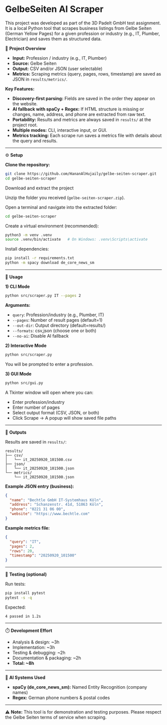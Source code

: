 # GelbeSeiten AI Scraper

This project was developed as part of the 3D Padelt GmbH test assignment.  
It is a local Python tool that scrapes business listings from Gelbe Seiten (German Yellow Pages) for a given profession or industry (e.g., IT, Plumber, Electrician) and saves them as structured data.

📌 **Project Overview**

- **Input:** Profession / industry (e.g., IT, Plumber)
- **Source:** Gelbe Seiten
- **Output:** CSV and/or JSON (user selectable)
- **Metrics:** Scraping metrics (query, pages, rows, timestamp) are saved as JSON in `results/metrics/`.

**Key Features:**
- **Discovery-first parsing:** Fields are saved in the order they appear on the website.
- **AI fallback with spaCy + Regex:** If HTML structure is missing or changes, name, address, and phone are extracted from raw text.
- **Portability:** Results and metrics are always saved in `results/` at the project root.
- **Multiple modes:** CLI, interactive input, or GUI.
- **Metrics tracking:** Each scrape run saves a metrics file with details about the query and results.

---

⚙️ **Setup**

**Clone the repository:**
```bash
git clone https://github.com/HananAlHujaily/gelbe-seiten-scraper.git
cd gelbe-seiten-scraper
```

Download and extract the project

Unzip the folder you received (`gelbe-seiten-scraper.zip`).

Open a terminal and navigate into the extracted folder:
```bash
cd gelbe-seiten-scraper
```

Create a virtual environment (recommended):
```bash
python3 -m venv .venv
source .venv/bin/activate   # On Windows: .venv\Scripts\activate
```

Install dependencies:
```bash
pip install -r requirements.txt
python -m spacy download de_core_news_sm
```

---

🚀 **Usage**

**1) CLI Mode**
```bash
python src/scraper.py IT --pages 2
```
**Arguments:**
- `query`: Profession/industry (e.g., Plumber, IT)
- `--pages`: Number of result pages (default=1)
- `--out-dir`: Output directory (default=results/)
- `--formats`: csv,json (choose one or both)
- `--no-ai`: Disable AI fallback

**2) Interactive Mode**
```bash
python src/scraper.py
```
You will be prompted to enter a profession.

**3) GUI Mode**
```bash
python src/gui.py
```
A Tkinter window will open where you can:
- Enter profession/industry
- Enter number of pages
- Select output format (CSV, JSON, or both)
- Click Scrape → A popup will show saved file paths

---

📂 **Outputs**

Results are saved in `results/`:
```
results/
├── csv/
│   └── it_20250920_101500.csv
├── json/
│   └── it_20250920_101500.json
└── metrics/
    └── it_20250920_101500.json
```

**Example JSON entry (business):**
```json
{
  "name": "Bechtle GmbH IT-Systemhaus Köln",
  "address": "Schanzenstr. 41d, 51063 Köln",
  "phone": "0221 31 06 00",
  "website": "https://www.bechtle.com"
}
```

**Example metrics file:**
```json
{
  "query": "IT",
  "pages": 2,
  "rows": 20,
  "timestamp": "20250920_101500"
}
```

---

🧪 **Testing (optional)**

Run tests:
```bash
pip install pytest
pytest -s -q
```
Expected:
```
4 passed in 1.2s
```

---

⏱️ **Development Effort**

- Analysis & design: ~3h  
- Implementation: ~3h  
- Testing & debugging: ~2h  
- Documentation & packaging: ~2h  
- **Total: ~8h**

---

🧠 **AI Systems Used**

- **spaCy (de_core_news_sm):** Named Entity Recognition (company names)
- **Regex:** German phone numbers & postal codes

---

⚠️ **Note:** This tool is for demonstration and testing purposes. Please respect the Gelbe Seiten terms of service when scraping.
